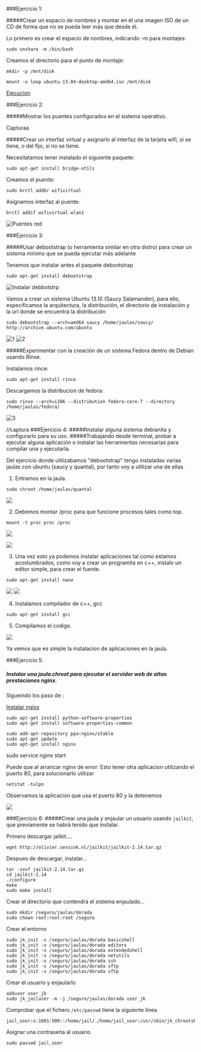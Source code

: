 ###Ejercicio 1:

#####Crear un espacio de nombres y montar en él una imagen ISO de un CD de forma que no se pueda leer más que desde él.

Lo primero es crear el espacio de nombres, indicando -m para montajes:

~~~
sudo unshare -m /bin/bash
~~~

Creamos el directorio para el punto de montaje:

~~~
mkdir -p /mnt/disk
~~~

~~~
mount -o loop ubuntu-13.04-desktop-amd64.iso /mnt/disk
~~~

[Ejecucion](http://showterm.io/02307b2ba934177373f99#fast)


###Ejercicio 2:

#####Mostrar los puentes configurados en el sistema operativo.

Capturaa

#####Crear un interfaz virtual y asignarlo al interfaz de la tarjeta wifi, si se tiene, o del fijo, si no se tiene.

Necesitatamos tener instalado el siguiente paquete:

~~~
sudo apt-get install bridge-utils
~~~

Creamos el puente:

~~~
sudo brctl addbr wifivirtual
~~~

Asignamos interfaz al puente:

~~~
brctl addif wifivirtual wlan1
~~~

![Puentes red](https://github.com/josemlp91/IV_work/blob/master/capturas_T2/mostrarPuentes.png?raw=true)

###Ejercicio 3:

#####Usar debootstrap (o herramienta similar en otra distro)
para crear un sistema mínimo que se pueda ejecutar más adelante

Tenemos que instalar antes el paquete debootstrap
~~~
sudo apt-get install debootstrap
~~~

![Instalar debbotstrp](https://github.com/josemlp91/IV_work/blob/master/capturas_T2/ej3.png?raw=true)

Vamos a crear un sistema Ubuntu 13.10 (Saucy Salamander), para ello, especificamos la arquitectura,
la distribución, el directorio de instalación y la url donde se encuentra la distribución 

~~~
sudo debootstrap --arch=amd64 saucy /home/jaulas/saucy/ http://archive.ubuntu.com/ubuntu
~~~

![1](https://github.com/josemlp91/IV_work/blob/master/capturas_T2/cap3c.png?raw=true)
![2](https://github.com/josemlp91/IV_work/blob/master/capturas_T2/cap3b.png?raw=true)

#####Experimentar con la creación de un sistema Fedora dentro de Debian usando Rinse.

Instalamos rince: 
~~~
sudo apt-get install rince
~~~

Descargamos la distribucion de fedora:
~~~
sudo rinse --arch=i386 --distribution fedora-core-7 --directory /home/jaulas/fedora/
~~~
![3](https://github.com/josemlp91/IV_work/blob/master/capturas_T2/fedora_con%20rince.png?raw=true)

//captura
###Ejercicio 4:
#####Instalar alguna sistema debianita y configurarlo para su uso. 
#####Trabajando desde terminal, probar a ejecutar alguna aplicación o instalar las herramientas necesarias para compilar una y ejecutarla.

Del ejercicio donde utilizabamos "debootstrap" tengo instaladas varias jaulas con ubuntu  (saucy y quantal), por tanto voy a utilizar una de ellas.

1. Entramos en la jaula.

~~~
sudo chroot /home/jaulas/quantal
~~~
![](https://github.com/josemlp91/IV_work/blob/master/capturas_T2/ej4_a.png?raw=true)

2. Debemos montar /proc para que funcione procesos tales como top.

~~~
mount -t proc proc /proc
~~~
![](https://github.com/josemlp91/IV_work/blob/master/capturas_T2/ej4_b.png?raw=true)


![](https://github.com/josemlp91/IV_work/blob/master/capturas_T2/ej4_c.png?raw=true)


3. Una vez esto ya podemos instalar aplicaciones tal como estamos acostumbrados, 
como voy a crear un programita en c++, instalo un editor simple, para crear el fuente.

~~~
sudo apt-get install nano
~~~

![](https://github.com/josemlp91/IV_work/blob/master/capturas_T2/ej4_d.png?raw=true)
![](https://github.com/josemlp91/IV_work/blob/master/capturas_T2/ej4_e.png?raw=true)

4. Instalamos compilador de c++, gcc

~~~
sudo apt-get install gcc
~~~

5. Compilamos el codigo.

![](https://github.com/josemlp91/IV_work/blob/master/capturas_T2/ej4_f.png?raw=true)


Ya vemos que es simple la instalacion de aplicaciones en la jaula.



###Ejercicio 5:
##### Instalar una jaula chroot para ejecutar el servidor web de altas prestaciones nginx.

Sigueindo los paso de : 

[Instalar nginx](https://www.digitalocean.com/community/articles/how-to-install-the-latest-version-of-nginx-on-ubuntu-12-10)

~~~
sudo apt-get install python-software-properties
sudo apt-get install software-properties-common

sudo add-apt-repository ppa:nginx/stable
sudo apt-get update
sudo apt-get install nginx
~~~

sudo service nginx start

Puede que al arrancar nginx de error:
Esto tener otra aplicacion utilizando el puerto 80, para solucionarlo utilizar

~~~
netstat -tulpn
~~~
Observamos la aplicacion que usa el puerto 80 y la detenemos

![](https://github.com/josemlp91/IV_work/blob/master/capturas_T2/ej5.png?raw=true)



###Ejercicio 6:
#####Crear una jaula y enjaular un usuario usando `jailkit`, que previamente se habrá tenido que instalar. 

Primero descargar jailkit….
~~~
wget http://olivier.sessink.nl/jailkit/jailkit-2.14.tar.gz
~~~

Despues de descargar, instalar…
~~~
tar -zxvf jailkit-2.14.tar.gz
cd jailkit-2.14
./configure
make
sudo make install
~~~

Crear el directorio que contendrá el sistema enjaulado…
~~~
sudo mkdir /seguro/jaulas/dorada
sudo chown root:root:root /seguro
~~~

Crear el entorno
~~~
sudo jk_init -v /seguro/jaulas/dorada basicshell
sudo jk_init -v /seguro/jaulas/dorada editors
sudo jk_init -v /seguro/jaulas/dorada extendedshell
sudo jk_init -v /seguro/jaulas/dorada netutils
sudo jk_init -v /seguro/jaulas/dorada ssh
sudo jk_init -v /seguro/jaulas/dorada sftp
sudo jk_init -v /seguro/jaulas/dorada sftp
~~~

Crear el usuario y enjaularlo

~~~
adduser user_jk
sudo jk_jailuser -m -j /seguro/jaulas/dorada user_jk
~~~

Comprobar que el fichero ```/etc/passwd``` tiene la siguiente linea
~~~
jail_user:x:1001:500::/home/jail/./home/jail_user:/usr/sbin/jk_chrootsh
~~~
Asignar una contraseña al usuario
~~~
sudo passwd jail_user
~~~



